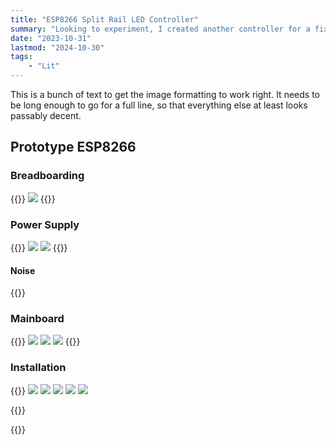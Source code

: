 ```yaml
---
title: "ESP8266 Split Rail LED Controller"
summary: "Looking to experiment, I created another controller for a fixed installation using some parts I had lying around. It drives a single string of 5V addressable LED's, as well as a strip of analog 12V LED's, both being powered from either 5V USB pass-through, or a single Lithium Polymer Battery. What's more, using experimental firmware, I was able to have it sync to the audio reactive data from my other devices."
date: "2023-10-31"
lastmod: "2024-10-30"
tags:
    - "Lit"
---
```

This is a bunch of text to get the image formatting to work right. It needs to be long 
enough to go for a full line, so that everything else at least looks passably decent.



## Prototype ESP8266

### Breadboarding
{{<gallery>}}
<img src="ESP8266_Breadboard_Circuit.jpg" class="grid-w50" />
{{</gallery>}}

### Power Supply

{{<gallery>}}
<img src="Split_Rail_Power_Supply_Front.jpg" class="grid-w50" />
<img src="Split_Rail_Power_Supply_Back.jpg" class="grid-w50" />
{{</gallery>}}

#### Noise
{{<youtube LyBV-9yD8q4 >}}


### Mainboard
{{<gallery>}}
<img src="ESP8266_Analog_Controller.jpg" class="grid-w50 md:grid-w33" />
<img src="ESP8266_Analog_Controller_2.jpg" class="grid-w50 md:grid-w33" />
<img src="ESP8266_Split_Rail_Installed_In_Case.jpg" class="grid-w50 md:grid-w33" />
{{</gallery>}}

### Installation
{{<gallery>}}
<img src="ESP8266_Split_Rail_Case.jpg" class="grid-w50 md:grid-w33" />
<img src="ESP8266_Split_Rail_Demo.jpg" class="grid-w50 md:grid-w33" />
<img src="ESP8266_Case_With_Cables.jpg" class="grid-w50 md:grid-w33" />
<img src="ESP8266_Case_With_Cables_Side.jpg" class="grid-w50 md:grid-w33" />
<img src="ESP8266_Case_With_Cables_Back.jpg" class="grid-w50 md:grid-w33" />


{{</gallery>}}

{{<youtube TOupNLcAgPE >}}



